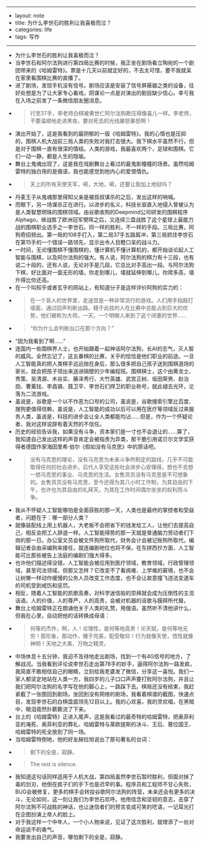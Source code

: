 - --
- layout: note
- title: 为什么李世石的胜利让我喜极而泣？
- categories: life
- tags: 写作
- --
- 为什么李世石的胜利让我喜极而泣？
- 当李世石和阿尔法狗进行第四局比赛的时候，我正坐在剧场看立陶宛的一个剧团带来的《哈姆雷特》。票是十几天以前就定好的，不去太可惜，要不我就呆在家里看围棋比赛的直播了。
- 进了剧场，发现手机没有信号。剧场应该是安装了信号屏蔽器之类的设备，往好处想是为了让大家专心看戏，阴谋论一点是对演出的剧目缺少信心。幸亏我在入场之前发了一条微信朋友圈消息。
- >行至37手，李老师白棋被黄世仁阿尔法狗欺压得像喜儿一样。李老师，不要温顺地走进黑夜，要对死去的光线暴怒暴怒啊！
- 演出开始了，这是我看到的最阴郁的一版《哈姆雷特》。我的心情也是压抑的，围棋人机大战前三局人类的失败对我打击很大。我下棋水平虽然不行，但是对于围棋一直有很深的情结。人类的游戏，我最喜欢两个，足球和围棋。它们一动一静，都是人生的隐喻。
- 舞台上鬼魂出现了，这是我在戏剧舞台上看过的最鬼影幢幢的场景。虽然哈姆雷特的独白用的是俄语，我也能感觉到他内心的爱恨情仇。
- >天上的所有天使天军，嗬，大地，嗬，还要让我加上地狱吗？
- 丹麦王子从鬼魂那里得知父亲是被叔叔谋杀的之后，发出这样的呐喊。
- 而眼下，另一场谋杀正在进行。以进步的名义，科技长驱直入地侵入曾被认为是人类智慧明珠的围棋领域。由谷歌收购的Deepmind公司研发的围棋程序Alphago，继战胜了欧洲冠军樊晖之后，又连续三盘战胜了这个星球上最能力战的围棋职业选手之一李世石。同一样的胜利，不一样的手段。三局比赛，阿狗奇招频出。第一局的108手打入，第二局37手五路肩冲，第三局抓住李世石在第15手的一个错误一路领先，显示出令人目瞪口呆的战斗力。
- 一时间，无论懂围棋不懂围棋的，懂计算机不懂计算机的，都开始谈论起人工智能与围棋，以及阿尔法狗的强大。有人说，阿尔法狗的棋力有十三段，也有说二十段的，还有人说，无论对手是几段，它总比对手高出一段。与阿尔法狗下棋，好比面对一面无形的墙，你走到哪儿，墙就延伸到哪儿，你爬多高，墙升得比你还高。
- 在一个叫知乎或者玄乎的网站上，有知道分子是这样评价阿狗的实力的：
- >在一个盲人的世界里，走迷宫是一种非常流行的游戏。人们用手指敲打墙面，通过回声判断出路。精于此技的人在比赛中总能占到巨大的优势，他们被称为大师。一天，一个明眼人来到了这个闭塞的世界……
- >“你为什么会判断出口在那个方向？”
- “因为我看到了啊……”
- 连国内一些围棋界人士，也开始跟着一起神话阿尔法狗，长AI的志气，灭人智的威风。全然忘记了，这五番棋的比赛，关乎的恰恰是他们职业的前途。一旦人工智能真的把人类棋手远远抛在身后，那么很多把自己孩子送到围棋道场的家长，就会把孩子领出来送进隔壁的少年编程班。围棋棋士，这个由黄龙士、秀策、吴清源、木谷实、藤泽秀行、大竹英雄、武宫正树、坂田荣男、赵治勋、曹薰铉、李昌镐、聂卫平、李世石们捍卫的职业称号，就此褪去光环，沦落为二流游戏。
- 虽说是，谷歌是一个以不作恶为口号的公司，虽说是，谷歌搜索引擎比百度、搜狗更值得信赖，虽说是，人工智能的成功以后可以用在医疗等领域反过来服务人类，虽说是，科技的进步会让全人类都能均沾……但是，作为一个怀疑论者，我对这样说辞有着天然的不信任。
- 历史的经验告诉我，如果没有斗争，资本家们是一寸也不会退让的……算了，我知道自己发出这样的声音肯定会被指责为异类，那干脆引用诺贝尔文学奖获得者德国作家海因里希·伯尔《假如没有马克思》中的原话吧。
- >没有马克思的理论，没有马克思为未来斗争所制定的路线，几乎不可能取得任何的社会进步。后代人享受这些社会进步心安理得，想也不去想一想马克思的事业、马克思的生活。女售货员没有马克思是不可想象的。女售货员没有马克思，至今还得为其八小时工作制，为其自由的下午，也许也为其自由的礼拜天，为其在工作时间偶尔坐坐的权利而斗争。
- 我从不怀疑人工智能哪怕是全面获胜的那一天，人类也是最终的掌控者和受益者，问题在于：哪一部分人类？
- 就像装配线上用上机器人，大老板不会把省下的钱发给工人，让他们去提高自己，相反会把工人辞退一样。人工智能得势的那一天就是普通脑力劳动者们下岗的那一日。办公室文员会被文件狗所取代，财务会计会被记账狗所取代，编辑记者会由采编狗来接任，就连编剧地位也将不保，在东拼西抄方面，人工智能可比那些被告上法庭的编剧们强大得多。
- 也许他们描述得没错，人工智能会被应用到医疗领域，教育领域，行政管理领域，甚至司法领域，但那又怎样？它改变不了看病难、上学难的窘境，也不会让树懒一样动作缓慢的公务人员改变工作态度，也不会让故意撞飞违法变道车的司机受到戒饬和惩罚。
- 相反，随着人工智能的凯歌高奏，对科学迷信般的崇拜就会成为压倒性的主流话语。人的价值，人的尊严，人的高贵，会被对机器的讴歌与膜拜所代替。
- 舞台上哈姆雷特正在朗诵他关于人类的礼赞，用俄语。虽然听不清他讲什么，但我在心里，自动把他的话转换成母语：
- >何等的杰作，啊，人！论理性，是何等地高贵！论天赋，是何等地无穷！那形象，那动作，臻于完美，配受敬仰！行为就像天使，悟性就像神明！天地之大美，万物之精灵。
- 中场休息十五分钟，我迫不及待地走出剧场，找到一个有4G信号的地方，了解战况。当我看到评论说李世石走出第78手的妙手，逼得阿尔法狗一路发疯，我简直不敢相信自己的眼睛，立刻给我老婆发了微信，分享这一喜悦。我们一家人都坚定地站在人类一方，我四岁的儿子口口声声要打败阿尔法狗，并且让我们把阿尔法狗的名字写在他的脚心上，一路踩下去。棋局还没有结束，我赶紧截了一张图回到剧场，坐回到没有网络的剧场，我看着棋谱的截图，快速点目，发现李世石的白棋盘面领先12目以上。我的心欢喜，我的灵欢唱，在黑暗中，眼泪竟然扑簌簌流了下来。
- 台上的《哈姆雷特》正进入尾声，这是我看过的最奇特的哈姆雷特，把奥菲利亚的淹死、奥菲利亚的葬礼、哈姆雷特与莱欧提斯的决斗、王后、篡位国王、哈姆雷特的死全放到了同一场。
- 当哈姆雷特倒地，他的好友赫拉旭说出了那句著名的台词：
- >剩下的全是，寂静。
- >The rest is silence.
- 我知道这句话同样适用于人机大战，第四局虽然李世石暂时胜利，但面对抹了毒的剑刃，他倒在疯子们的手下也是迟早的事。程序员和工程师不甘心失败，BUG会被修复，更多的棋手会转投谷歌阿尔法狗的阵营，未来还会有更多的决斗，无论如何，这一刻让我们为李世石欢呼。他用信念和坚韧的意志，击穿了阿尔法狗不可战胜的神话，也让迷信者们的预言变成可笑的呓语，一记耳光打在企图扮演上帝人的脸上。
- 对于我这样一个中年人，一个小人物来说，见证了这次胜利，就增添了一丝对命运说不的勇气。
- 我要发出自己的声音，哪怕剩下的全是，寂静。
